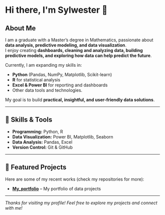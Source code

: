 # Hi there, I'm Sylwester 👋

## About Me
I am a graduate with a Master’s degree in Mathematics, passionate about **data analysis, predictive modeling, and data visualization**.  
I enjoy creating **dashboards, cleaning and analyzing data, building predictive models, and exploring how data can help predict the future**.

Currently, I am expanding my skills in:
- **Python** (Pandas, NumPy, Matplotlib, Scikit-learn)
- **R** for statistical analysis
- **Excel & Power BI** for reporting and dashboards
- Other data tools and technologies.

My goal is to build **practical, insightful, and user-friendly data solutions**.

---

## 🔧 Skills & Tools
- **Programming:** Python, R  
- **Data Visualization:** Power BI, Matplotlib, Seaborn  
- **Data Analysis:** Pandas, Excel  
- **Version Control:** Git & GitHub  

---

## 📂 Featured Projects
Here are some of my recent works (check my repositories for more):

- [**My_portfolio**](https://github.com/Sylwester2000/My_portfolio) – My portfolio of data projects

---

*Thanks for visiting my profile! Feel free to explore my projects and connect with me!*

<!--
**Sylwester2000/Sylwester2000** is a ✨ _special_ ✨ repository because its `README.md` (this file) appears on your GitHub profile.

Here are some ideas to get you started:

- 🔭 I’m currently working on ...
- 🌱 I’m currently learning ...
- 👯 I’m looking to collaborate on ...
- 🤔 I’m looking for help with ...
- 💬 Ask me about ...
- 📫 How to reach me: ...
- 😄 Pronouns: ...
- ⚡ Fun fact: ...
-->

